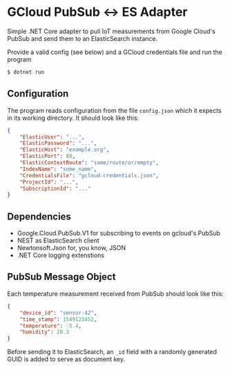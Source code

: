 # GCloud PubSub &leftrightarrow; ES Adapter

Simple .NET Core adapter to pull IoT measurements from Google Cloud's PubSub and send them to an ElasticSearch instance.

Provide a valid config (see below) and a GCloud credentials file and run the program 

```bash
$ dotnet run
```

## Configuration

The program reads configuration from the file `config.json` which it expects
in its working directory. It should look like this:

```json
{
    "ElasticUser": "...",
    "ElasticPassword": "...",
    "ElasticHost": "example.org",
    "ElasticPort": 80,
    "ElasticContextRoute": "some/route/or/empty",
    "IndexName": "some_name",
    "CredentialsFile": "gcloud-credentials.json",
    "ProjectId": "...",
    "SubscriptionId": "..."
}
```

## Dependencies

- Google.Cloud.PubSub.V1 for subscribing to events on gcloud's PubSub
- NEST as ElasticSearch client
- Newtonsoft.Json for, you know, JSON
- .NET Core logging extenstions

## PubSub Message Object

Each temperature measurement received from PubSub should look like this: 

```json
{
    "device_id": "sensor-42",
    "time_stamp": 1549123452,
    "temperature": -5.4,
    "humidity": 20.3
}
```

Before sending it to ElasticSearch, an `_id` field with a randomly generated
GUID is added to serve as document key.
